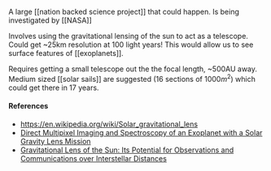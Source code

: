 A large [[nation backed science project]] that could happen. Is being investigated by [[NASA]]

Involves using the gravitational lensing of the sun to act as a telescope. Could get ~25km resolution at 100 light years! This would allow us to see surface features of [[exoplanets]].

Requires getting a small telescope out the the focal length, ~500AU away. Medium sized [[solar sails]] are suggested (16 sections of 1000$m^2$) which could get there in 17 years.

#### References
- https://en.wikipedia.org/wiki/Solar_gravitational_lens
- [Direct Multipixel Imaging and Spectroscopy of an Exoplanet with a Solar Gravity Lens Mission](https://arxiv.org/abs/2002.11871)
- [Gravitational Lens of the Sun: Its Potential for Observations and Communications over Interstellar Distances](https://science.sciencemag.org/content/205/4411/1133)